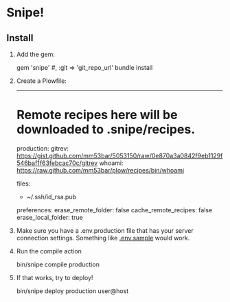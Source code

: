 # Snipe! #

## Install ##

1. Add the gem:

    gem 'snipe' #, :git => 'git_repo_url'
    bundle install

2. Create a Plowfile:

    ---
    # Remote recipes here will be downloaded to .snipe/recipes.
    production:
      gitrev: https://gist.github.com/mm53bar/5053150/raw/0e870a3a0842f9eb1129f546baf1f63febcac70c/gitrev
      whoami: https://raw.github.com/mm53bar/plow/recipes/bin/whoami

    files:
      - ~/.ssh/id_rsa.pub

    preferences:
      erase_remote_folder: false
      cache_remote_recipes: false
      erase_local_folder: true
      
3. Make sure you have a .env.production file that has your server connection settings. Something like [.env.sample](https://github.com/mm53bar/plow/blob/master/.env.sample) would work.

4. Run the compile action

    bin/snipe compile production

5. If that works, try to deploy!

    bin/snipe deploy production user@host

